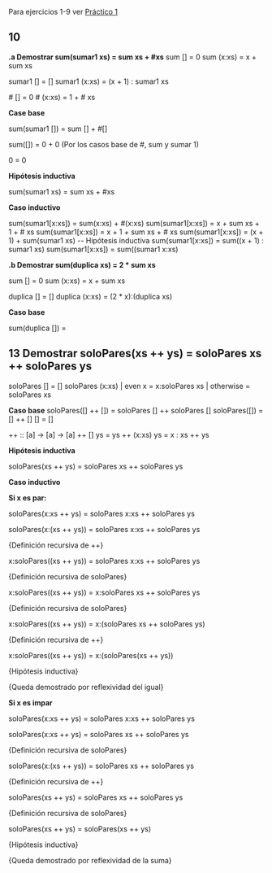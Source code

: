 Para ejercicios 1-9 ver [Práctico 1](https://github.com/wilitp/intro-algo/tree/main/practico2/Main.hs)

## 10
**.a Demostrar sum(sumar1 xs) = sum xs + #xs**
sum [] = 0
sum (x:xs) = x + sum xs

sumar1 [] = []
sumar1 (x:xs) = (x + 1) : sumar1 xs

\# [] = 0
\# (x:xs) = 1 + \# xs 

**Case base**

sum(sumar1 []) = sum [] + #[]

sum([]) = 0 + 0 (Por los casos base de #, sum y sumar 1)

0 = 0

**Hipótesis inductiva**

sum(sumar1 xs) = sum xs + #xs

**Caso inductivo**

sum(sumar1[x:xs]) = sum(x:xs) + #(x:xs)
sum(sumar1[x:xs]) = x + sum xs + 1 + # xs
sum(sumar1[x:xs]) = x + 1 + sum xs + # xs
sum(sumar1[x:xs]) = (x + 1) + sum(sumar1 xs) -- Hipótesis inductiva
sum(sumar1[x:xs]) = sum((x + 1) : sumar1 xs)
sum(sumar1[x:xs]) = sum((sumar1 x:xs)

**.b Demostrar sum(duplica xs) = 2 * sum xs**

sum [] = 0
sum (x:xs) = x + sum xs

duplica [] = []
duplica (x:xs) = (2 * x):(duplica xs)

**Caso base**

sum(duplica []) = 


## 13 Demostrar soloPares(xs ++ ys) = soloPares xs ++ soloPares ys

soloPares [] = []
soloPares (x:xs) | even x = x:soloPares xs
                 | otherwise = soloPares xs

**Caso base**
soloPares([] ++ []) = soloPares [] ++ soloPares []
soloPares([]) = [] ++ []
[] = []

++ :: [a] -> [a] -> [a]
++ [] ys = ys
++ (x:xs) ys = x : xs ++ ys

**Hipótesis inductiva**

soloPares(xs ++ ys) = soloPares xs ++ soloPares ys

**Caso inductivo**

**Si x es par:**

soloPares(x:xs ++ ys) = soloPares x:xs ++ soloPares ys

soloPares(x:(xs ++ ys)) = soloPares x:xs ++ soloPares ys

{Definición recursiva de ++}

x:soloPares((xs ++ ys)) = soloPares x:xs ++ soloPares ys

{Definición recursiva de soloPares}

x:soloPares((xs ++ ys)) = x:soloPares xs ++ soloPares ys

{Definición recursiva de soloPares}

x:soloPares((xs ++ ys)) = x:(soloPares xs ++ soloPares ys)

{Definición recursiva de ++}

x:soloPares((xs ++ ys)) = x:(soloPares(xs ++ ys))

{Hipótesis inductiva}

{Queda demostrado por reflexividad del igual}


**Si x es impar**

soloPares(x:xs ++ ys) = soloPares x:xs ++ soloPares ys

soloPares(x:xs ++ ys) = soloPares xs ++ soloPares ys

{Definición recursiva de soloPares}

soloPares(x:(xs ++ ys)) = soloPares xs ++ soloPares ys

{Definición recursiva de ++}

soloPares(xs ++ ys) = soloPares xs ++ soloPares ys

{Definición recursiva de soloPares}

soloPares(xs ++ ys) = soloPares(xs ++ ys)

{Hipótesis inductiva}

{Queda demostrado por reflexividad de la suma}
